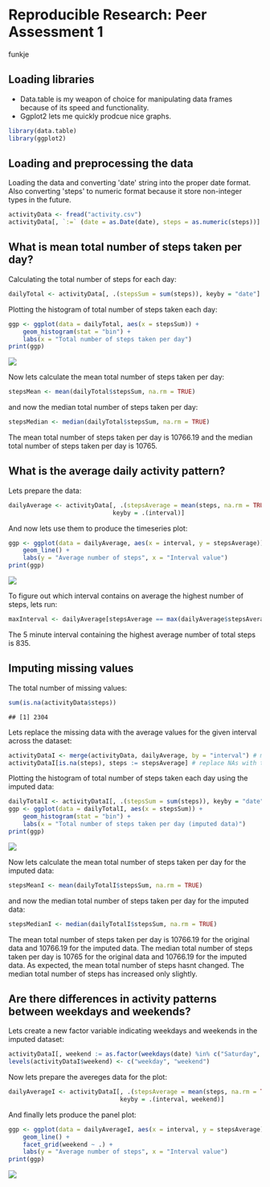# Reproducible Research: Peer Assessment 1
funkje  

## Loading libraries

* Data.table is my weapon of choice for manipulating data frames because of its speed and functionality.
* Ggplot2 lets me quickly prodcue nice graphs.




```r
library(data.table)
library(ggplot2)
```

## Loading and preprocessing the data

Loading the data and converting 'date' string into the proper date format. Also converting 'steps' to numeric format because it store
non-integer types in the future.

```r
activityData <- fread("activity.csv")
activityData[, `:=` (date = as.Date(date), steps = as.numeric(steps))]
```

## What is mean total number of steps taken per day?

Calculating the total number of steps for each day:

```r
dailyTotal <- activityData[, .(stepsSum = sum(steps)), keyby = "date"]
```

Plotting the histogram of total number of steps taken each day:

```r
ggp <- ggplot(data = dailyTotal, aes(x = stepsSum)) +
    geom_histogram(stat = "bin") +
    labs(x = "Total number of steps taken per day")
print(ggp)
```

![](PA1_template_files/figure-html/unnamed-chunk-5-1.png) 

Now lets calculate the mean total number of steps taken per day:

```r
stepsMean <- mean(dailyTotal$stepsSum, na.rm = TRUE)
```

and now the median total number of steps taken per day:

```r
stepsMedian <- median(dailyTotal$stepsSum, na.rm = TRUE)
```

The mean total number of steps taken per day is 10766.19 and the median total number of steps taken per day is 10765.

## What is the average daily activity pattern?

Lets prepare the data:

```r
dailyAverage <- activityData[, .(stepsAverage = mean(steps, na.rm = TRUE)),
                             keyby = .(interval)]
```

And now lets use them to produce the timeseries plot:

```r
ggp <- ggplot(data = dailyAverage, aes(x = interval, y = stepsAverage)) +
    geom_line() +
    labs(y = "Average number of steps", x = "Interval value")
print(ggp)
```

![](PA1_template_files/figure-html/unnamed-chunk-9-1.png) 

To figure out which interval contains on average the highest number of steps, lets run:

```r
maxInterval <- dailyAverage[stepsAverage == max(dailyAverage$stepsAverage), interval]
```

The 5 minute interval containing the highest average number of total steps is 835.

## Imputing missing values

The total number of missing values:

```r
sum(is.na(activityData$steps))
```

```
## [1] 2304
```

Lets replace the missing data with the average values for the given interval across the dataset:

```r
activityDataI <- merge(activityData, dailyAverage, by = "interval") # merge average values with the original dataset
activityDataI[is.na(steps), steps := stepsAverage] # replace NAs with the average values
```

Plotting the histogram of total number of steps taken each day using the imputed data:

```r
dailyTotalI <- activityDataI[, .(stepsSum = sum(steps)), keyby = "date"]
ggp <- ggplot(data = dailyTotalI, aes(x = stepsSum)) +
    geom_histogram(stat = "bin") +
    labs(x = "Total number of steps taken per day (imputed data)")
print(ggp)
```

![](PA1_template_files/figure-html/unnamed-chunk-13-1.png) 

Now lets calculate the mean total number of steps taken per day for the imputed data:

```r
stepsMeanI <- mean(dailyTotalI$stepsSum, na.rm = TRUE)
```

and now the median total number of steps taken per day for the imputed data:

```r
stepsMedianI <- median(dailyTotalI$stepsSum, na.rm = TRUE)
```

The mean total number of steps taken per day is 10766.19 for the original data and 10766.19 for the imputed data.
The median total number of steps taken per day is 10765 for the original data and 10766.19 for the imputed data.
As expected, the mean total number of steps hasnt changed. The median total number of steps has increased only slightly.

## Are there differences in activity patterns between weekdays and weekends?

Lets create a new factor variable indicating weekdays and weekends in the imputed dataset:

```r
activityDataI[, weekend := as.factor(weekdays(date) %in% c("Saturday", "Sunday"))]
levels(activityDataI$weekend) <- c("weekday", "weekend")
```

Now lets prepare the avereges data for the plot:

```r
dailyAverageI <- activityDataI[, .(stepsAverage = mean(steps, na.rm = TRUE)),
                               keyby = .(interval, weekend)]
```

And finally lets produce the panel plot:

```r
ggp <- ggplot(data = dailyAverageI, aes(x = interval, y = stepsAverage)) +
    geom_line() +
    facet_grid(weekend ~ .) +
    labs(y = "Average number of steps", x = "Interval value")
print(ggp)
```

![](PA1_template_files/figure-html/unnamed-chunk-18-1.png) 
